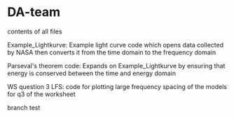 # DA-team

contents of all files

Example_Lightkurve: Example light curve code which opens data collected by NASA then converts it from the time domain to the frequency domain

Parseval's theorem code: Expands on Example_Lightkurve by ensuring that energy is conserved between the time and energy domain 

WS question 3 LFS: code for plotting large frequency spacing of the models for q3 of the worksheet

branch test


